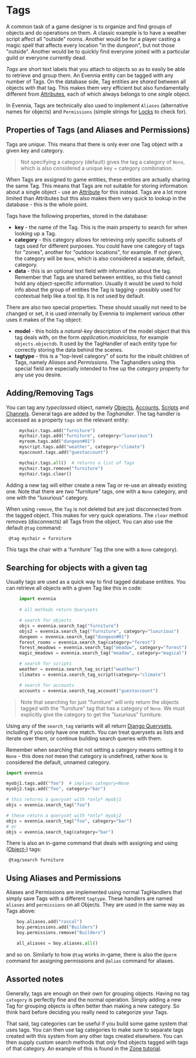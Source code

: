 # Tags


A common task of a game designer is to organize and find groups of objects and do operations on them. A classic example is to have a weather script affect all "outside" rooms. Another would be for a player casting a magic spell that affects every location "in the dungeon", but not those "outside". Another would be to quickly find everyone joined with a particular guild or everyone currently dead. 

*Tags* are short text labels that you attach to objects so as to easily be able to retrieve and group them. An Evennia entity can be tagged with any number of Tags. On the database side, Tag entities are *shared* between all objects with that tag. This makes them very efficient but also fundamentally different from [Attributes](Attributes), each of which always belongs to one *single* object. 

In Evennia, Tags are technically also used to implement `Aliases` (alternative names for objects) and `Permissions` (simple strings for [Locks](Locks) to check for). 


## Properties of Tags (and Aliases and Permissions)

Tags are *unique*. This means that there is only ever one Tag object with a given key and category. 

> Not specifying a category (default) gives the tag a category of `None`, which is also considered a unique key + category combination. 

When Tags are assigned to game entities, these entities are actually sharing the same Tag. This means that Tags are not suitable for storing information about a single object - use an [Attribute](Attributes) for this instead. Tags are a lot more limited than Attributes but this also makes them very quick to lookup in the database - this is the whole point.

Tags have the following properties, stored in the database:

- **key** - the name of the Tag. This is the main property to search for when looking up a Tag.
- **category** - this category allows for retrieving only specific subsets of tags used for different purposes. You could have one category of tags for "zones", another for "outdoor locations", for example. If not given, the category will be `None`, which is also considered a separate, default, category. 
- **data** - this is an optional text field with information about the tag. Remember that Tags are shared between entities, so this field cannot hold any object-specific information. Usually it would be used to hold info about the group of entities the Tag is tagging - possibly used for contextual help like a tool tip. It is not used by default.

There are also two special properties. These should usually not need to be changed or set, it is used internally by Evennia to implement various other uses it makes of the `Tag` object:
- **model** - this holds a *natural-key* description of the model object that this tag deals with, on the form *application.modelclass*, for example `objects.objectdb`. It used by the TagHandler of each entity type for correctly storing the data behind the  scenes. 
- **tagtype** - this is a "top-level category" of sorts for the inbuilt children of Tags, namely *Aliases* and *Permissions*. The Taghandlers using this special field are especially intended to free up the *category* property for any use you desire. 

## Adding/Removing Tags

You can tag any *typeclassed* object, namely [Objects](Objects), [Accounts](Accounts), [Scripts](Scripts) and [Channels](Communications). General tags are added by the *Taghandler*.  The tag handler is accessed as a property `tags` on the relevant entity: 

```python
     mychair.tags.add("furniture")
     mychair.tags.add("furniture", category="luxurious")
     myroom.tags.add("dungeon#01")
     myscript.tags.add("weather", category="climate")
     myaccount.tags.add("guestaccount")

     mychair.tags.all()  # returns a list of Tags
     mychair.tags.remove("furniture") 
     mychair.tags.clear()    
```

Adding a new tag will either create a new Tag or re-use an already existing one. Note that there are _two_ "furniture" tags, one with a `None` category, and one with the "luxurious" category. 

When using `remove`, the `Tag` is not deleted but are just disconnected from the tagged object. This makes for very quick operations. The `clear` method removes (disconnects) all Tags from the object. You can also use the default `@tag` command: 

     @tag mychair = furniture

This tags the chair with a 'furniture' Tag (the one with a `None` category). 

## Searching for objects with a given tag

Usually tags are used as a quick way to find tagged database entities. You can retrieve all objects with a given Tag like this in code: 

```python
     import evennia
     
     # all methods return Querysets

     # search for objects 
     objs = evennia.search_tag("furniture")
     objs2 = evennia.search_tag("furniture", category="luxurious")
     dungeon = evennia.search_tag("dungeon#01")
     forest_rooms = evennia.search_tag(category="forest") 
     forest_meadows = evennia.search_tag("meadow", category="forest")
     magic_meadows = evennia.search_tag("meadow", category="magical")

     # search for scripts
     weather = evennia.search_tag_script("weather")
     climates = evennia.search_tag_script(category="climate")

     # search for accounts
     accounts = evennia.search_tag_account("guestaccount")          
```

> Note that searching for just "furniture" will only return the objects tagged with the "furniture" tag that 
has a category of `None`. We must explicitly give the category to get the "luxurious" furniture. 

Using any of the `search_tag` variants will all return [Django Querysets](https://docs.djangoproject.com/en/2.1/ref/models/querysets/), including if you only have one match. You can treat querysets as lists and iterate over them, or continue building search queries with them. 

Remember when searching that not setting a category means setting it to `None` - this does *not* mean that category is undefined, rather `None` is considered the default, unnamed category. 

```python
import evennia 

myobj1.tags.add("foo")  # implies category=None
myobj2.tags.add("foo", category="bar")

# this returns a queryset with *only* myobj1 
objs = evennia.search_tag("foo")

# these return a queryset with *only* myobj2
objs = evennia.search_tag("foo", category="bar")
# or
objs = evennia.search_tag(category="bar")

```



There is also an in-game command that deals with assigning and using ([Object-](Objects)) tags:

     @tag/search furniture

## Using Aliases and Permissions

Aliases and Permissions are implemented using normal TagHandlers that simply save Tags with a different `tagtype`. These handlers are named `aliases` and `permissions` on all Objects. They are used in the same way as Tags above:

```python
    boy.aliases.add("rascal")
    boy.permissions.add("Builders")
    boy.permissions.remove("Builders")

    all_aliases = boy.aliases.all()
```

and so on. Similarly to how `@tag` works in-game, there is also the `@perm` command for assigning permissions and `@alias` command for aliases. 

## Assorted notes

Generally, tags are enough on their own for grouping objects. Having no tag `category` is perfectly fine and the normal operation. Simply adding a new Tag for grouping objects is often better than making a new category. So think hard before deciding you really need to categorize your Tags. 

That said, tag categories can be useful if you build some game system that uses tags. You can then use tag categories to make sure to separate tags created with this system from any other tags created elsewhere. You can then supply custom search methods that *only* find objects tagged with tags of that category. An example of this 
is found in the [Zone tutorial](Zones). 
